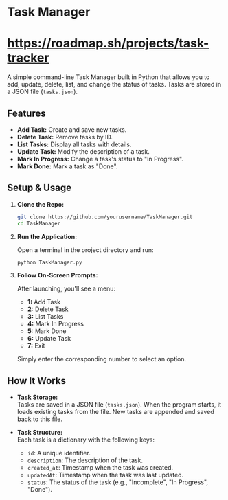 # Task Manager
# https://roadmap.sh/projects/task-tracker
A simple command-line Task Manager built in Python that allows you to add, update, delete, list, and change the status of tasks. Tasks are stored in a JSON file (`tasks.json`).

## Features

- **Add Task:** Create and save new tasks.
- **Delete Task:** Remove tasks by ID.
- **List Tasks:** Display all tasks with details.
- **Update Task:** Modify the description of a task.
- **Mark In Progress:** Change a task's status to "In Progress".
- **Mark Done:** Mark a task as "Done".

## Setup & Usage

1. **Clone the Repo:**

   ```bash
   git clone https://github.com/yourusername/TaskManager.git
   cd TaskManager
   ```

2. **Run the Application:**

   Open a terminal in the project directory and run:

   ```bash
   python TaskManager.py
   ```

3. **Follow On-Screen Prompts:**

   After launching, you'll see a menu:
   - **1:** Add Task
   - **2:** Delete Task
   - **3:** List Tasks
   - **4:** Mark In Progress
   - **5:** Mark Done
   - **6:** Update Task
   - **7:** Exit

   Simply enter the corresponding number to select an option.

## How It Works

- **Task Storage:**  
  Tasks are saved in a JSON file (`tasks.json`). When the program starts, it loads existing tasks from the file. New tasks are appended and saved back to this file.

- **Task Structure:**  
  Each task is a dictionary with the following keys:
  - `id`: A unique identifier.
  - `description`: The description of the task.
  - `created_at`: Timestamp when the task was created.
  - `updatedAt`: Timestamp when the task was last updated.
  - `status`: The status of the task (e.g., "Incomplete", "In Progress", "Done").
